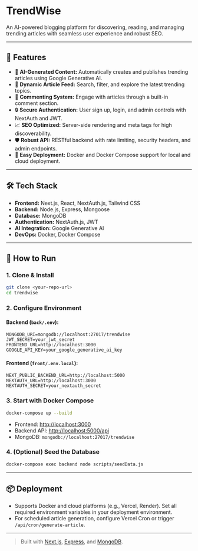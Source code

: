 # TrendWise

An AI-powered blogging platform for discovering, reading, and managing trending articles with seamless user experience and robust SEO.

---

## 🚀 Features

- 🤖 **AI-Generated Content:** Automatically creates and publishes trending articles using Google Generative AI.
- 📰 **Dynamic Article Feed:** Search, filter, and explore the latest trending topics.
- 💬 **Commenting System:** Engage with articles through a built-in comment section.
- 🔒 **Secure Authentication:** User sign up, login, and admin controls with NextAuth and JWT.
- 📈 **SEO Optimized:** Server-side rendering and meta tags for high discoverability.
- 🛡️ **Robust API:** RESTful backend with rate limiting, security headers, and admin endpoints.
- 🐳 **Easy Deployment:** Docker and Docker Compose support for local and cloud deployment.

---

## 🛠️ Tech Stack

- **Frontend:** Next.js, React, NextAuth.js, Tailwind CSS
- **Backend:** Node.js, Express, Mongoose
- **Database:** MongoDB
- **Authentication:** NextAuth.js, JWT
- **AI Integration:** Google Generative AI
- **DevOps:** Docker, Docker Compose

---

## 🏁 How to Run

### 1. Clone & Install
```bash
git clone <your-repo-url>
cd trendwise
```

### 2. Configure Environment

#### Backend (`back/.env`):
```env
MONGODB_URI=mongodb://localhost:27017/trendwise
JWT_SECRET=your_jwt_secret
FRONTEND_URL=http://localhost:3000
GOOGLE_API_KEY=your_google_generative_ai_key
```

#### Frontend (`front/.env.local`):
```env
NEXT_PUBLIC_BACKEND_URL=http://localhost:5000
NEXTAUTH_URL=http://localhost:3000
NEXTAUTH_SECRET=your_nextauth_secret
```

### 3. Start with Docker Compose
```bash
docker-compose up --build
```
- Frontend: [http://localhost:3000](http://localhost:3000)
- Backend API: [http://localhost:5000/api](http://localhost:5000/api)
- MongoDB: `mongodb://localhost:27017/trendwise`

### 4. (Optional) Seed the Database
```bash
docker-compose exec backend node scripts/seedData.js
```

---

## 📦 Deployment

- Supports Docker and cloud platforms (e.g., Vercel, Render). Set all required environment variables in your deployment environment.
- For scheduled article generation, configure Vercel Cron or trigger `/api/cron/generate-article`.

---

> Built with [Next.js](https://nextjs.org), [Express](https://expressjs.com), and [MongoDB](https://www.mongodb.com/).

